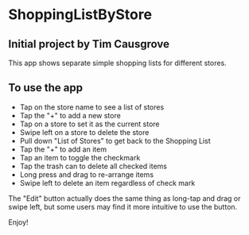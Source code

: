 #  ShoppingListByStore

## Initial project by Tim Causgrove

This app shows separate simple shopping lists for different stores.

## To use the app

- Tap on the store name to see a list of stores
- Tap the "+" to add a new store
- Tap on a store to set it as the current store
- Swipe left on a store to delete the store
- Pull down "List of Stores" to get back to the Shopping List
- Tap the "+" to add an item
- Tap an item to toggle the checkmark
- Tap the trash can to delete all checked items
- Long press and drag to re-arrange items
- Swipe left to delete an item regardless of check mark

The "Edit" button actually does the same thing as long-tap and drag or swipe left, but some users may find it more intuitive to use the button.

Enjoy!
